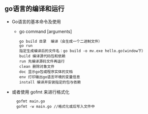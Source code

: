 ## go语言的编译和运行
- Go语言的基本命令及使用
    - go command [arguments]
    
          go build 目录  编译（会生成一个二进制文件）
          go run 
          指定生成编译后的文件名：go build -o mv.exe hello.go(window下） 
          build 编译源代码包和依赖
          run 先编译源码文件再运行
          clean 删除对象文件
          doc 显示go包或程序实体的文档
          env 打印输出go语言环境的变量信息
          install 编译并安装指定的包与依赖
- 或者使用 gofmt 来进行格式化
    
        gofmt main.go
        gofmt -w main.go //格式化或后写入文件中
